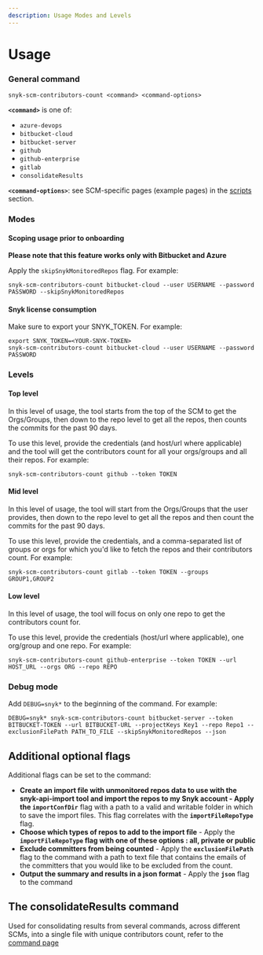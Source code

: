 ```yaml
---
description: Usage Modes and Levels
---
```


# Usage

### General command

```
snyk-scm-contributors-count <command> <command-options>
```

**`<command>`** is one of:

* `azure-devops`
* `bitbucket-cloud`
* `bitbucket-server`
* `github`
* `github-enterprise`
* `gitlab`
* `consolidateResults`

**`<command-options>`**: see SCM-specific pages (example pages) in the [scripts](the-scripts/) section.

### Modes

#### Scoping usage prior to onboarding
**Please note that this feature works only with Bitbucket and Azure**

Apply the `skipSnykMonitoredRepos` flag. For example:

```
snyk-scm-contributors-count bitbucket-cloud --user USERNAME --password PASSWORD --skipSnykMonitoredRepos
```

#### Snyk license consumption

Make sure to export your SNYK\_TOKEN. For example:

```
export SNYK_TOKEN=<YOUR-SNYK-TOKEN>
snyk-scm-contributors-count bitbucket-cloud --user USERNAME --password PASSWORD
```

### Levels

#### Top level

In this level of usage, the tool starts from the top of the SCM to get the Orgs/Groups, then down to the repo level to get all the repos, then counts the commits for the past 90 days.

To use this level, provide the credentials (and host/url where applicable) and the tool will get the contributors count for all your orgs/groups and all their repos. For example:

```
snyk-scm-contributors-count github --token TOKEN
```

#### Mid level

In this level of usage, the tool will start from the Orgs/Groups that the user provides, then down to the repo level to get all the repos and then count the commits for the past 90 days.

To use this level, provide the credentials, and a comma-separated list of groups or orgs for which you'd like to fetch the repos and their contributors count. For example:

```
snyk-scm-contributors-count gitlab --token TOKEN --groups GROUP1,GROUP2
```

#### Low level

In this level of usage, the tool will focus on only one repo to get the contributors count for.

To use this level, provide the credentials (host/url where applicable), one org/group and one repo. For example:

```
snyk-scm-contributors-count github-enterprise --token TOKEN --url HOST_URL --orgs ORG --repo REPO
```

### Debug mode

Add `DEBUG=snyk*` to the beginning of the command. For example:

```
DEBUG=snyk* snyk-scm-contributors-count bitbucket-server --token BITBUCKET-TOKEN --url BITBUCKET-URL --projectKeys Key1 --repo Repo1 --exclusionFilePath PATH_TO_FILE --skipSnykMonitoredRepos --json
```

## Additional optional flags

Additional flags can be set to the command:

* **Create an import file with unmonitored repos data to use with the snyk-api-import tool and import the repos to my Snyk account - Apply the `importConfDir`** flag with a path to a valid and writable folder in which to save the import files. This flag correlates with the **`importFileRepoType`** flag.
* **Choose which types of repos to add to the import file** - Apply the **`importFileRepoType` flag with one of these options : all, private or public**
* **Exclude committers from being counted** - Apply the **`exclusionFilePath`** flag to the command with a path to text file that contains the emails of the committers that you would like to be excluded from the count.
* **Output the summary and results in a json format** - Apply the **`json`** flag to the command

## The consolidateResults command

Used for consolidating results from several commands, across different SCMs, into a single file with unique contributors count, refer to the [command page](consolidateResults.md/)
